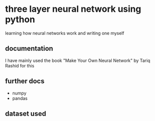 # three layer neural network using python
learning how neural networks work and writing one myself

## documentation
I have mainly used the book "Make Your Own Neural Network" by Tariq Rashid for this

## further docs

- numpy
- pandas

## dataset used

